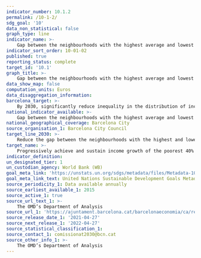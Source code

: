 ```yaml
---
indicator_number: 10.1.2
permalink: /10-1-2/
sdg_goal: '10'
data_non_statistical: false
graph_type: line
indicator_name: >-
    Gap between the neighbourhoods with the highest average and lowest average incomes (neighbourhoods that account for approximately 5% of the population in both cases)
indicator_sort_order: 10-01-02
published: true
reporting_status: complete
target_id: '10.1'
graph_title: >-
    Gap between the neighbourhoods with the highest average and lowest average incomes (neighbourhoods that account for approximately 5% of the population in both cases)
data_show_map: false
computation_units: Euros
data_disaggregation_information: 
barcelona_target: >-
    By 2030, significantly reduce inequality in the distribution of income in Barcelona, while preventing the city’s average Gross Available Family Income differing from the Metropolitan average
national_indicator_available: >-
    Gap between the neighbourhoods with the highest average and lowest average incomes (neighbourhoods that account for approximately 5% of the population in both cases)
national_geographical_coverage: Barcelona City
source_organisation_1: Barcelona City Council
target_line_2030: >-
    Reduce the gap between the neighbourhoods with the highest and lowest Available Family Incomes by 12%. Target value 2030: Less than €30,273
target_name: >-
    Progressively achieve and sustain income growth of the poorest 40% of the population at a rate higher than the national average
indicator_definition:
un_designated_tier: 1
un_custodian_agency: World Bank (WB)
goal_meta_link: 'https://unstats.un.org/sdgs/metadata/files/Metadata-10-01-01.pdf'
goal_meta_link_text: United Nations Sustainable Development Goals Metadata (pdf 894kB)
source_periodicity_1: Data available annually
source_earliest_available_1: 2015
source_active_1: true
source_url_text_1: >-
    The OMD’s Department of Analysis
source_url_1: 'https://ajuntament.barcelona.cat/barcelonaeconomia/ca/renda-familiar/renda-familiar/distribucio-territorial-de-la-renda-familiar-disponible-capita'
source_release_date_1: '2021-04-27'
source_next_release_1: '2022-04-27'
source_statistical_classification_1: 
source_contact_1: comissionat2030@bcn.cat
source_other_info_1: >-
    The OMD’s Department of Analysis
---
```

